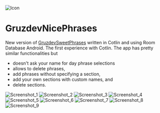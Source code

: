 ![Icon](https://github.com/Noknot2810/GruzdevNicePhrases/assets/72942455/c5e21a23-fc2a-40c9-bc0d-c30334f7aec3)
# GruzdevNicePhrases
New version of [GruzdevSweetPhrases](https://github.com/Noknot2810/GruzdevSweetPhrases) written in Cotlin and using Room Database Android. The first experience with Cotlin.
The app has pretty similar functionalities but
* doesn't ask your name for day phrase selections
* allows to delete phrases,
* add phrases without specifying a section,
* add your own sections with custom names, and
* delete sections.

![Screenshot_1](https://github.com/Noknot2810/GruzdevNicePhrases/assets/72942455/73292f8b-2fe7-4202-9b2e-a42fe704d3bd)
![Screenshot_2](https://github.com/Noknot2810/GruzdevNicePhrases/assets/72942455/8b0223af-3c69-4f1c-9892-65faf61c1af1)
![Screenshot_3](https://github.com/Noknot2810/GruzdevNicePhrases/assets/72942455/c8b1f921-9e04-4f05-9b0a-dc90182f0ddc)
![Screenshot_4](https://github.com/Noknot2810/GruzdevNicePhrases/assets/72942455/ba375a7d-d897-47ae-becd-8d0e250d1fe5)
![Screenshot_5](https://github.com/Noknot2810/GruzdevNicePhrases/assets/72942455/7f54a7a6-0a65-474f-a5f8-e9a0aded91ff)
![Screenshot_6](https://github.com/Noknot2810/GruzdevNicePhrases/assets/72942455/bb8c9943-8027-45bf-a1de-df975f0e15c0)
![Screenshot_7](https://github.com/Noknot2810/GruzdevNicePhrases/assets/72942455/b63b8dce-e28d-41fc-9757-3ecf5b0abe83)
![Screenshot_8](https://github.com/Noknot2810/GruzdevNicePhrases/assets/72942455/c5e794a0-22fe-4b17-be80-40e4eb05e761)
![Screenshot_9](https://github.com/Noknot2810/GruzdevNicePhrases/assets/72942455/f41522e3-a457-4427-a3ad-b2f5e312d1da)
